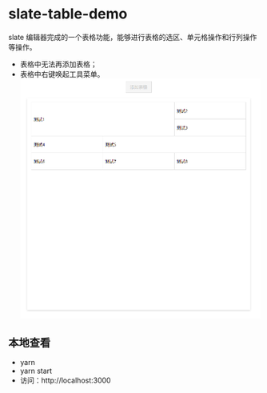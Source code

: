 # slate-table-demo
slate 编辑器完成的一个表格功能，能够进行表格的选区、单元格操作和行列操作等操作。
* 表格中无法再添加表格；
* 表格中右键唤起工具菜单。
![示例](./public/example.gif)
## 本地查看
* yarn
* yarn start
* 访问：http://localhost:3000
